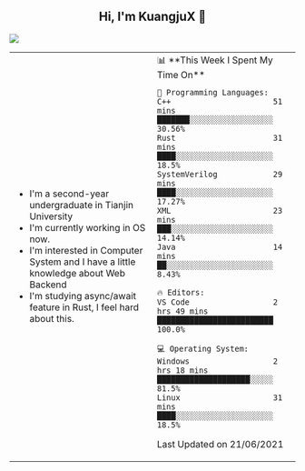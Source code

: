 <h2 align="center"> Hi, I'm KuangjuX 👋 </h2>
<p><img src="https://w.wallhaven.cc/full/nz/wallhaven-nz1e8j.jpg"></p>
<table>
    <tr>
        <td valign="center" width="50%">
            <ul>
                <li>I'm a second-year undergraduate in Tianjin University</li>
                <li>I'm currently working in OS now.</li>
                <li>I'm interested in Computer System and I have a little knowledge about Web Backend</li>
                <li>I'm studying async/await feature in Rust, I feel hard about this.</li>
            </ul>
        </td>
       <td valign="top" width="50%">
<!--START_SECTION:waka-->
📊 **This Week I Spent My Time On** 

```text
💬 Programming Languages: 
C++                      51 mins             ███████░░░░░░░░░░░░░░░░░░   30.56% 
Rust                     31 mins             ████░░░░░░░░░░░░░░░░░░░░░   18.5% 
SystemVerilog            29 mins             ████░░░░░░░░░░░░░░░░░░░░░   17.27% 
XML                      23 mins             ███░░░░░░░░░░░░░░░░░░░░░░   14.14% 
Java                     14 mins             ██░░░░░░░░░░░░░░░░░░░░░░░   8.43%

🔥 Editors: 
VS Code                  2 hrs 49 mins       █████████████████████████   100.0%

💻 Operating System: 
Windows                  2 hrs 18 mins       ████████████████████░░░░░   81.5% 
Linux                    31 mins             ████░░░░░░░░░░░░░░░░░░░░░   18.5%

```


 Last Updated on 21/06/2021
<!--END_SECTION:waka-->
</td></tr>
</table>



